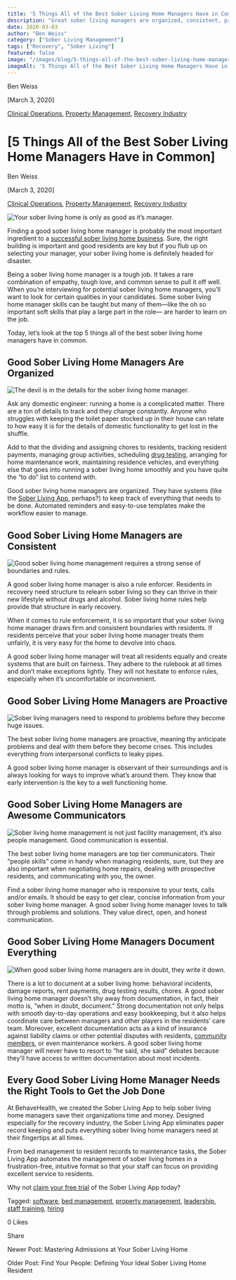 ```yaml
---
title: '5 Things All of the Best Sober Living Home Managers Have in Common'
description: "Great sober living managers are organized, consistent, proactive, top communicators & document everything. Learn the 5 keys to success in this role."
date: 2020-03-03
author: "Ben Weiss"
category: ["Sober Living Management"]
tags: ["Recovery", "Sober Living"]
featured: false
image: "/images/blog/5-things-all-of-the-best-sober-living-home-managers-have-in-common/life-862985_1280.jpg"
imageAlt: '5 Things All of the Best Sober Living Home Managers Have in Common'
---
```


Ben Weiss

[March 3, 2020]

[Clinical Operations](/sober-living-app-blog/category/Clinical+Operations), [Property Management](/sober-living-app-blog/category/Property+Management), [Recovery Industry](/sober-living-app-blog/category/Recovery+Industry)

#  [5 Things All of the Best Sober Living Home Managers Have in Common]

Ben Weiss

[March 3, 2020]

[Clinical Operations](/sober-living-app-blog/category/Clinical+Operations), [Property Management](/sober-living-app-blog/category/Property+Management), [Recovery Industry](/sober-living-app-blog/category/Recovery+Industry)

![Your sober living home is only as good as it’s manager.](/images/blog/5-things-all-of-the-best-sober-living-home-managers-have-in-common/life-862985_1280.jpg)

Finding a good sober living home manager is probably the most important ingredient to a [successful sober living home business](https://soberlivingapp.com/sober-living-app-blog/2019/5/13/you-opened-a-sober-living-homenow-what). Sure, the right building is important and good residents are key but if you flub up on selecting your manager, your sober living home is definitely headed for disaster.

Being a sober living home manager is a tough job. It takes a rare combination of empathy, tough love, and common sense to pull it off well. When you’re interviewing for potential sober living home managers, you’ll want to look for certain qualities in your candidates. Some sober living home manager skills can be taught but many of them—like the oh so important soft skills that play a large part in the role— are harder to learn on the job. 

Today, let’s look at the top 5 things all of the best sober living home managers have in common.

## Good Sober Living Home Managers Are Organized

![The devil is in the details for the sober living home manager.](/images/blog/5-things-all-of-the-best-sober-living-home-managers-have-in-common/student-865073_1280.jpg)

Ask any domestic engineer: running a home is a complicated matter. There are a ton of details to track and they change constantly. Anyone who struggles with keeping the toilet paper stocked up in their house can relate to how easy it is for the details of domestic functionality to get lost in the shuffle. 

Add to that the dividing and assigning chores to residents, tracking resident payments, managing group activities, scheduling [drug testing](https://soberlivingapp.com/sober-living-app-blog/2019/12/17/how-to-streamline-drug-testing-at-your-sober-living-home), arranging for home maintenance work, maintaining residence vehicles, and everything else that goes into running a sober living home smoothly and you have quite the “to do” list to contend with.

Good sober living home managers are organized. They have systems (like the [Sober Living App](/), perhaps?) to keep track of everything that needs to be done. Automated reminders and easy-to-use templates make the workflow easier to manage. 

## Good Sober Living Home Managers are Consistent

![Good sober living home management requires a strong sense of boundaries and rules.](/images/blog/5-things-all-of-the-best-sober-living-home-managers-have-in-common/ethics-2991600_1280.jpg)

A good sober living home manager is also a rule enforcer. Residents in recovery need structure to relearn sober living so they can thrive in their new lifestyle without drugs and alcohol. Sober living home rules help provide that structure in early recovery.

When it comes to rule enforcement, it is so important that your sober living home manager draws firm and consistent boundaries with residents. If residents perceive that your sober living home manager treats them unfairly, it is very easy for the home to devolve into chaos. 

A good sober living home manager will treat all residents equally and create systems that are built on fairness. They adhere to the rulebook at all times and don’t make exceptions lightly. They will not hesitate to enforce rules, especially when it’s uncomfortable or inconvenient.

## Good Sober Living Home Managers are Proactive

![Sober living managers need to respond to problems before they become huge issues.](/images/blog/5-things-all-of-the-best-sober-living-home-managers-have-in-common/girl-1578305_1280.jpg)

The best sober living home managers are proactive, meaning thy anticipate problems and deal with them before they become crises. This includes everything from interpersonal conflicts to leaky pipes. 

A good sober living home manager is observant of their surroundings and is always looking for ways to improve what’s around them. They know that early intervention is the key to a well functioning home. 

## Good Sober Living Home Managers are Awesome Communicators 

![Sober living home management is not just facility management, it’s also people management. Good communication is essential.](/images/blog/5-things-all-of-the-best-sober-living-home-managers-have-in-common/phone-3594206_1280.jpg)

The best sober living home managers are top tier communicators. Their “people skills” come in handy when managing residents, sure, but they are also important when negotiating home repairs, dealing with prospective residents, and communicating with you, the owner. 

Find a sober living home manager who is responsive to your texts, calls and/or emails. It should be easy to get clear, concise information from your sober living home manager. A good sober living home manager loves to talk through problems and solutions. They value direct, open, and honest communication.

## Good Sober Living Home Managers Document Everything

![When good sober living home managers are in doubt, they write it down.](/images/blog/5-things-all-of-the-best-sober-living-home-managers-have-in-common/laptop-3196481_1280.jpg)

There is a lot to document at a sober living home: behavioral incidents, damage reports, rent payments, drug testing results, chores. A good sober living home manager doesn’t shy away from documentation, in fact, their motto is, “when in doubt, document.” Strong documentation not only helps with smooth day-to-day operations and easy bookkeeping, but it also helps coordinate care between managers and other players in the residents’ care team. Moreover, excellent documentation acts as a kind of insurance against liability claims or other potential disputes with residents, [community members](/2019/11/19/dealing-with-nimbys-at-your-sober-living-housenbsp), or even maintenance workers. A good sober living home manager will never have to resort to “he said, she said” debates because they’ll have access to written documentation about most incidents. 

## Every Good Sober Living Home Manager Needs the Right Tools to Get the Job Done

At BehaveHealth, we created the Sober Living App to help sober living home managers save their organizations time and money. Designed especially for the recovery industry, the Sober Living App eliminates paper record keeping and puts everything sober living home managers need at their fingertips at all times. 

From bed management to resident records to maintenance tasks, the Sober Living App automates the management of sober living homes in a frustration-free, intuitive format so that your staff can focus on providing excellent service to residents. 

Why not [claim your free trial](https://behavehealth.com/get-started) of the Sober Living App today?

Tagged: [software](/sober-living-app-blog/tag/software), [bed management](/sober-living-app-blog/tag/bed+management), [property management](https://soberlivingapp.com/sober-living-app-blog/tag/property+management), [leadership](https://soberlivingapp.com/sober-living-app-blog/tag/leadership), [staff training](/sober-living-app-blog/tag/staff+training), [hiring](/sober-living-app-blog/tag/hiring)

0 Likes

Share

Newer Post: Mastering Admissions at Your Sober Living Home

Older Post: Find Your People: Defining Your Ideal Sober Living Home Resident